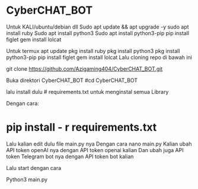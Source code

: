 # CyberCHAT_BOT

Untuk KALI/ubuntu/debian dll
Sudo apt update && apt upgrade -y
sudo apt install ruby
Sudo apt install python3
Sudo apt install python3-pip
pip install figlet
gem install lolcat

Untuk termux
apt update
pkg install ruby
pkg install python3
pkg install python3-pip
pip install figlet
gem install lolcat
Lalu cloning repo di bawah ini 

git clone https://github.com/Azigaming404/CyberCHAT_BOT.git


Buka direktori CyberCHAT_BOT
#cd CyberCHAT_BOT

lalu install dulu # requirements.txt untuk menginstal semua
Library

Dengan cara:
# pip install - r requirements.txt

Lalu kalian edit dulu file main.py nya
Dengan cara nano main.py
Kalian ubah API token openAI nya dengan API token openai kalian
Dan ubah juga API token Telegram bot nya dengan API token bot kalian

Lalu start dengan cara

Python3 main.py
